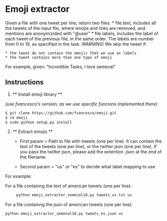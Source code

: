 Emoji extractor
===== 

Given a file with one tweet per line, return two files:
	* file.text, includes all the tweets of the input file, where emojis and links are removed, and mentions are anonymizided with "@user"
	* file.labels, includes the label of each tweet of the previous file, in the same order. The labels are number from 0 to 19, as specified in the task.
WARNING! We skip the tweet if: 
	
	* the tweet do not contain the emojis that we use as labels
	* the tweet contains more than one type of emoji

For example, given: "Incredible Tasks, I love semeval"

Instructions
-----------------
1. ** Install emoji library ** 

*(use fvancesco's version, as we use specific funcions implemented there)* 

```bash
$ git clone https://github.com/fvancesco/emoji.git
$ cd emoji
$ sudo python setup.py install
```

2. ** Extract emojis **

	* First param =  Path to file with tweets (one per line). It can contain the text of the tweets (one per line), or the twitter json (one per line).  If you pass the twitter json, please add the extention .json at the end of the filename.

	* Second param = "us" or "es" to decide what label mapping to use

For example:

For a file containng the text of american tweets (one per line): 

```bash
	 python emoji_extractor_semeval18.py tweets_us.txt us
```
For a file containng the json of american tweets (one per line): 

```bash
python emoji_extractor_semeval18.py tweets_es.json us
```